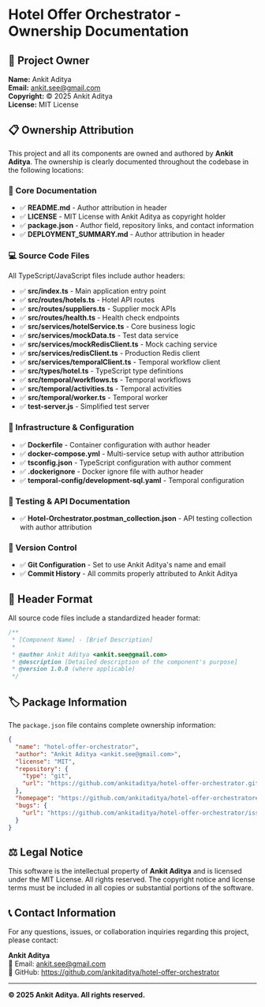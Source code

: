 # Hotel Offer Orchestrator - Ownership Documentation

## 👤 Project Owner

**Name:** Ankit Aditya  
**Email:** ankit.see@gmail.com  
**Copyright:** © 2025 Ankit Aditya  
**License:** MIT License  

## 📋 Ownership Attribution

This project and all its components are owned and authored by **Ankit Aditya**. The ownership is clearly documented throughout the codebase in the following locations:

### 📄 Core Documentation
- ✅ **README.md** - Author attribution in header
- ✅ **LICENSE** - MIT License with Ankit Aditya as copyright holder
- ✅ **package.json** - Author field, repository links, and contact information
- ✅ **DEPLOYMENT_SUMMARY.md** - Author attribution in header

### 💻 Source Code Files
All TypeScript/JavaScript files include author headers:

- ✅ **src/index.ts** - Main application entry point
- ✅ **src/routes/hotels.ts** - Hotel API routes
- ✅ **src/routes/suppliers.ts** - Supplier mock APIs
- ✅ **src/routes/health.ts** - Health check endpoints
- ✅ **src/services/hotelService.ts** - Core business logic
- ✅ **src/services/mockData.ts** - Test data service
- ✅ **src/services/mockRedisClient.ts** - Mock caching service
- ✅ **src/services/redisClient.ts** - Production Redis client
- ✅ **src/services/temporalClient.ts** - Temporal workflow client
- ✅ **src/types/hotel.ts** - TypeScript type definitions
- ✅ **src/temporal/workflows.ts** - Temporal workflows
- ✅ **src/temporal/activities.ts** - Temporal activities
- ✅ **src/temporal/worker.ts** - Temporal worker
- ✅ **test-server.js** - Simplified test server

### 🐳 Infrastructure & Configuration
- ✅ **Dockerfile** - Container configuration with author header
- ✅ **docker-compose.yml** - Multi-service setup with author attribution
- ✅ **tsconfig.json** - TypeScript configuration with author comment
- ✅ **.dockerignore** - Docker ignore file with author header
- ✅ **temporal-config/development-sql.yaml** - Temporal configuration

### 🧪 Testing & API Documentation
- ✅ **Hotel-Orchestrator.postman_collection.json** - API testing collection with author attribution

### 🔧 Version Control
- ✅ **Git Configuration** - Set to use Ankit Aditya's name and email
- ✅ **Commit History** - All commits properly attributed to Ankit Aditya

## 📝 Header Format

All source code files include a standardized header format:

```javascript
/**
 * [Component Name] - [Brief Description]
 * 
 * @author Ankit Aditya <ankit.see@gmail.com>
 * @description [Detailed description of the component's purpose]
 * @version 1.0.0 (where applicable)
 */
```

## 🏷️ Package Information

The `package.json` file contains complete ownership information:

```json
{
  "name": "hotel-offer-orchestrator",
  "author": "Ankit Aditya <ankit.see@gmail.com>",
  "license": "MIT",
  "repository": {
    "type": "git",
    "url": "https://github.com/ankitaditya/hotel-offer-orchestrator.git"
  },
  "homepage": "https://github.com/ankitaditya/hotel-offer-orchestrator#readme",
  "bugs": {
    "url": "https://github.com/ankitaditya/hotel-offer-orchestrator/issues"
  }
}
```

## ⚖️ Legal Notice

This software is the intellectual property of **Ankit Aditya** and is licensed under the MIT License. All rights reserved. The copyright notice and license terms must be included in all copies or substantial portions of the software.

## 📞 Contact Information

For any questions, issues, or collaboration inquiries regarding this project, please contact:

**Ankit Aditya**  
📧 Email: ankit.see@gmail.com  
🔗 GitHub: https://github.com/ankitaditya/hotel-offer-orchestrator  

---

**© 2025 Ankit Aditya. All rights reserved.**